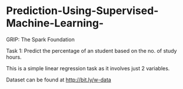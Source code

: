 # Prediction-Using-Supervised-Machine-Learning-
GRIP: The Spark Foundation

Task 1: Predict the percentage of an student based on the no. of study hours.


This is a simple linear regression task as it involves just 2 variables.

Dataset can be found at http://bit.ly/w-data
